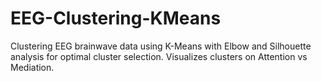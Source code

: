 # EEG-Clustering-KMeans
Clustering EEG brainwave data using K-Means with Elbow and Silhouette analysis for optimal cluster selection. Visualizes clusters on Attention vs Mediation.
